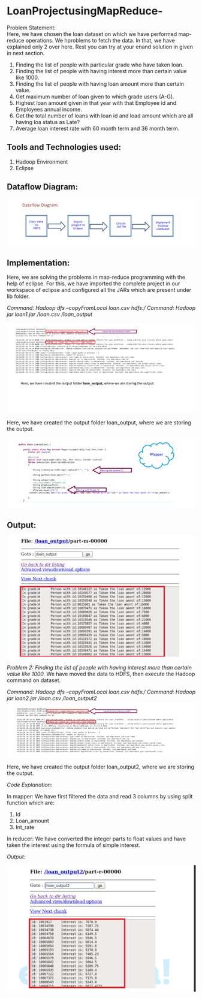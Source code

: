 # LoanProjectusingMapReduce-

Problem Statement:  
Here, we have chosen the loan dataset on which we have performed map-reduce operations. We hproblems to fetch the data. In that, we have explained only 2 over here. Rest you can try at your enand solution in given in next section. 
1. Finding the list of people with particular grade who have taken loan.
1. Finding the list of people with having interest more than certain value like 1000.
1. Finding the list of people with having loan amount more than certain value.
1. Get maximum number of loan given to which grade users (A-G).
1. Highest loan amount given in that year with that Employee id and Employees annual
   income.
1. Get the total number of loans with loan id and load amount which are all having loa
   status as Late?
1. Average loan interest rate with 60 month term and 36 month term. 

## Tools and Technologies used: 
 
1. Hadoop Environment 
1. Eclipse

## Dataflow Diagram:
![Diagram](https://github.com/Rkrahul04/blog/blob/master/loan_1.jpg)

## Implementation:

Here, we are solving the problems in map-reduce programming with the help of eclipse. For this, we 
have imported the complete project in our workspace of eclipse and configured all the JARs which
are present under lib folder. 

*Command: Hadoop dfs –copyFromLocal loan.csv hdfs:/*
*Command: Hadoop jar loan1.jar /loan.csv /loan_output*

![digram-2](https://github.com/Rkrahul04/blog/blob/master/loan_2.jpg)

Here, we have created the output folder loan_output, where we are storing the output.

![digram-3](https://github.com/Rkrahul04/blog/blob/master/loan_3.jpg)

## Output:
![digram-4](https://github.com/Rkrahul04/blog/blob/master/loan_4.jpg)

*Problem 2: Finding the list of people with having interest more than certain value like 
1000.* 
We have moved the data to HDFS, then execute the Hadoop command on dataset.

*Command: Hadoop dfs –copyFromLocal loan.csv hdfs:/*
*Command: Hadoop jar loan2.jar /loan.csv /loan_output2*
![digram-5](https://github.com/Rkrahul04/blog/blob/master/loan_5.jpg)

Here, we have created the output folder loan_output2, where we are storing the output.

*Code Explanation:*

In mapper:
We have first filtered the data and read 3 columns by using split function which are: 
1. Id
1. Loan_amount
1. Int_rate 

In reducer:
We have converted the integer parts to float values and have taken the interest using the formula of 
simple interest. 

*Output:*

![digram-6](https://github.com/Rkrahul04/blog/blob/master/loan_6.jpg)



